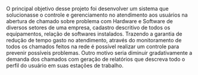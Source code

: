 O principal objetivo desse projeto foi desenvolver um sistema que solucionasse o controle e gerenciamento no atendimento aos usuários na abertura de chamado sobre problema com Hardware e Software de diversos setores de uma empresa, cadastro descritivo de todos os equipamentos, relação de softwares instalados. Trazendo a garantia de redução de tempo gasto no atendimento, através do monitoramento de todos os chamados feitos na rede é possível realizar um controle para prevenir possíveis problemas.
Outro motivo seria diminuir gradativamente a demanda dos chamados com geração de relatórios que descreva todo o perfil do usuário em suas estações de trabalho.